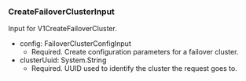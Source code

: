 ### CreateFailoverClusterInput
Input for V1CreateFailoverCluster.

- config: FailoverClusterConfigInput
  - Required. Create configuration parameters for a failover cluster.
- clusterUuid: System.String
  - Required. UUID used to identify the cluster the request goes to.
